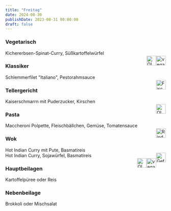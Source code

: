 ```yaml
---
title: "Freitag"
date: 2024-08-30
publishDate: 2023-08-31 00:00:00
draft: false
---
```

### Vegetarisch  
<div class="flex-container">
<div>Kichererbsen-Spinat-Curry, Süßkartoffelwürfel</div><div margin-left="auto"><img loading="lazy" src="../images/vegan.png" style="float:right;" alt="vegan.png" height=30px><img loading="lazy" src="../images/OLV.png" style="float:right;" alt="OLV.png" height=30px></div></div>

### Klassiker  
<div class="flex-container">
<div>Schlemmerfilet "Italiano", Pestorahmsauce</div><div margin-left="auto"><img loading="lazy" src="../images/Fisch.png" style="float:right;" alt="Fisch.png" height=30px></div></div>

### Tellergericht  
<div class="flex-container">
<div>Kaiserschmarrn mit Puderzucker, Kirschen</div><div margin-left="auto"><img loading="lazy" src="../images/OLV.png" style="float:right;" alt="OLV.png" height=30px></div></div>

### Pasta  
<div class="flex-container">
<div>Maccheroni Polpette, Fleischbällchen, Gemüse, Tomatensauce</div><div margin-left="auto"><img loading="lazy" src="../images/Rind.png" style="float:right;" alt="Rind.png" height=30px></div></div>

### Wok  
<div class="flex-container">
<div>Hot Indian Curry mit Pute, Basmatireis</div><div margin-left="auto"><img loading="lazy" src="../images/Geflügel.png" style="float:right;" alt="Geflügel.png" height=30px></div></div><div class="flex-container">
<div>Hot Indian Curry, Sojawürfel, Basmatireis</div><div margin-left="auto"><img loading="lazy" src="../images/vegan.png" style="float:right;" alt="vegan.png" height=30px><img loading="lazy" src="../images/OLV.png" style="float:right;" alt="OLV.png" height=30px></div></div>

### Hauptbeilagen  
<div class="flex-container">
<div>Kartoffelpüree oder Reis </div><div margin-left="auto"></div></div>

### Nebenbeilage  
<div class="flex-container">
<div>Brokkoli oder Mischsalat </div><div margin-left="auto"></div></div>

